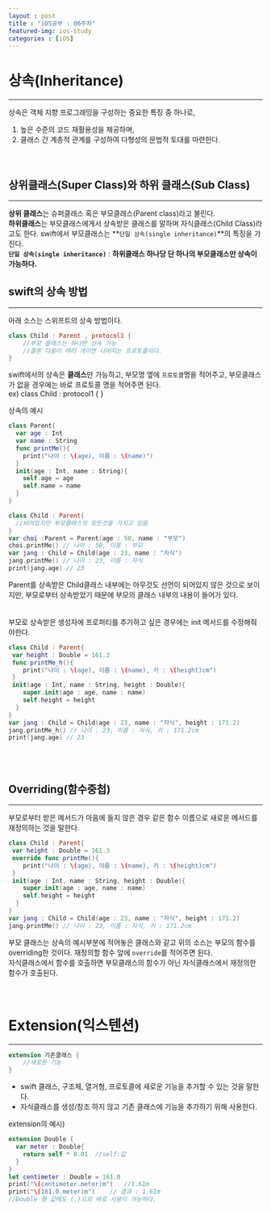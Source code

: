 ```yaml
---
layout : post
title : "iOS공부 : 06주차"
featured-img: ios-study
categories : [iOS]
---
```

# 상속(Inheritance)
---
상속은 객체 지향 프로그래밍을 구성하는 중요한 특징 중 하나로,  
1. 높은 수준의 코드 재활용성을 제공하며,   
1. 클래스 간 계층적 관계를 구성하여 다형성의 문법적 토대를 마련한다.  
<br><br>

## 상위클래스(Super Class)와 하위 클래스(Sub Class)
---
**상위 클래스**는 슈퍼클래스 혹은 부모클래스(Parent class)라고 불린다.  
**하위클래스**는 부모클래스에게서 상속받은 클래스를 말하며 자식클래스(Child Class)라고도 한다. swift에서 부모클래스는 **`단일 상속(single inheritance)`**의 특징을 가진다.  
**`단일 상속(single inheritance)`** :  **하위클래스 하나당 단 하나의 부모클래스만 상속이 가능하다.**    

## swift의 상속 방법
---
아래 소스는 스위프트의 상속 방법이다.  
```swift
class Child : Parent , protocol1 {
    //부모 클래스는 하나만 상속 가능
    //콜론 다음이 여러 개이면 나머지는 프로토콜이다.  
}
```
swift에서의 상속은 **클래스**만 가능하고, 부모명 옆에 `프로토콜`명을 적어주고, 부모클래스가 없을 경우에는 바로 프로토콜 명을 적어주면 된다.  
ex) class Child : protocol1 { }  <br>

상속의 예시  
```swift
class Parent{
  var age : Int
  var name : String
  func printMe(){
    print("나이 : \(age), 이름 : \(name)")
  }
  init(age : Int, name : String){
    self.age = age
    self.name = name
  }
}

class Child : Parent{
  //비어있지만 부모클래스의 모든것을 가지고 있음
}
var choi :Parent = Parent(age : 50, name : "부모")
choi.printMe() // 나이 : 50, 이름 : 부모
var jang : Child = Child(age : 23, name : "자식")
jang.printMe() // 나이 : 23, 이름 : 자식
print(jang.age) // 23
```
Parent를 상속받은 Child클래스 내부에는 아무것도 선언이 되어있지 않은 것으로 보이지만, 부모로부터 상속받았기 때문에 부모의 클래스 내부의 내용이 들어가 있다.  
<br><br>
부모로 상속받은 생성자에 프로퍼티를 추가하고 싶은 경우에는 init 메서드를 수정해줘야한다.  

```swift
class Child : Parent{
 var height : Double = 161.3
 func printMe_h(){
    print("나이 : \(age), 이름 : \(name), 키 : \(height)cm")
 }
 init(age : Int, name : String, height : Double){
    super.init(age : age, name : name)
    self.height = height
  }
}
var jang : Child = Child(age : 23, name : "자식", height : 171.2)
jang.printMe_h() // 나이 : 23, 이름 : 자식, 키 : 171.2cm
print(jang.age) // 23
```
<br><br>

## Overriding(함수중첩)
---
부모로부터 받은 메서드가 마음에 들지 않은 경우 같은 함수 이름으로 새로운 메서드를 재정의하는 것을 말한다.   
```swift
class Child : Parent{
 var height : Double = 161.3
 override func printMe(){
    print("나이 : \(age), 이름 : \(name), 키 : \(height)cm")
 }
 init(age : Int, name : String, height : Double){
    super.init(age : age, name : name)
    self.height = height
  }
}
var jang : Child = Child(age : 23, name : "자식", height : 171.2)
jang.printMe() // 나이 : 23, 이름 : 자식, 키 : 171.2cm
```
부모 클래스는 상속의 예시부분에 적어놓은 클래스와 같고 위의 소스는 부모의 함수를 overriding한 것이다. 재정의할 함수 앞에 `override`를 적어주면 된다.  
자식클래스에서 함수를 호출하면 부모클래스의 함수가 아닌 자식클래스에서 재정의한 함수가 호출된다.  
<br><br>

# Extension(익스텐션)
---
```swift
extension 기존클래스 {
    //새로운 기능
}
```
* swift 클래스, 구조체, 열거형, 프로토콜에 새로운 기능을 추가할 수 있는 것을 말한다.  
* 자식클래스를 생성/참조 하지 않고 기존 클래스에 기능을 추가하기 위해 사용한다.  

extension의 예시)  
```swift
extension Double {
  var meter : Double{
    return self * 0.01  //self:값
  }
}
let centimeter : Double = 161.0
print("\(centimeter.meter)m")   //1.61m
print("\(161.0.meter)m")    // 결과 : 1.61m
//Double 형 값에도 (.)으로 바로 사용이 가능하다.
```
<br><br>